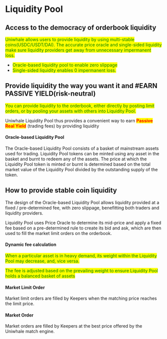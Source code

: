 # Liquidity Pool

## Access to **the democracy of orderbook liquidity**&#x20;

<mark style="color:green;">Uniwhale allows users to provide liquidity by using multi-stable coins(USDC/USDT/DAI). The accurate price oracle and single-sided liquidity make sure liquidity providers get away from unnecessary impermanent loss.</mark>

* <mark style="color:green;">Oracle-based liquidity pool to enable zero slippage</mark>&#x20;
* <mark style="color:green;">Single-sided liquidity enables 0 impermanent loss.</mark>

## Provide liquidity the way you want it and #EARN PASSIVE YIELD(risk-neutral)

<mark style="color:green;">You can provide liquidity to the orderbook, either directly by posting limit orders, or by pooling your assets with others into Liquidity Pool.</mark>

Uniwhale Liquidity Pool thus provides a convenient way to earn <mark style="color:red;">**Passive Real Yield**</mark> (trading fees) by providing liquidity

#### Oracle-based Liquidity Pool&#x20;

The Oracle-based Liquidity Pool consists of a basket of mainstream assets used for trading. Liquidity Pool tokens can be minted using any asset in the basket and burnt to redeem any of the assets. The price at which the Liquidity Pool token is minted or burnt is determined based on the total market value of the Liquidity Pool divided by the outstanding supply of the token.

## How to provide stable coin liquidity

The design of the Oracle-based Liquidity Pool allows liquidity provided at a fixed / pre-determined fee, with zero slippage, benefitting both traders and liquidity providers.

Liquidity Pool uses Price Oracle to determine its mid-price and apply a fixed fee based on a pre-determined rule to create its bid and ask, which are then used to fill the market limit orders on the orderbook.

####

#### Dynamic fee calculation

<mark style="color:green;">When a particular asset is in heavy demand, its weight within the Liquidity Pool may decrease, and, vice versa.</mark>

<mark style="color:green;">The fee is adjusted based on the prevailing weight to ensure Liquidity Pool holds a balanced basket of assets</mark>

#### Market Limit Order

Market limit orders are filled by Keepers when the matching price reaches the limit price.

#### Market Order

Market orders are filled by Keepers at the best price offered by the Uniwhale match engine.
